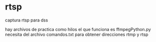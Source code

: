 # rtsp
captura rtsp para dss

hay archivos de practica como hilos el que funciona es ffmpegPython.py necesita del archivo comandos.txt para obtener direcciones rtmp y rtsp 
